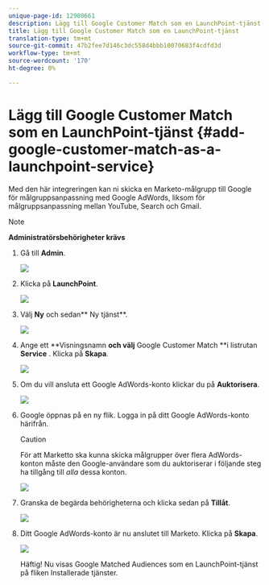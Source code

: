 ```yaml
---
unique-page-id: 12980661
description: Lägg till Google Customer Match som en LaunchPoint-tjänst - Marketo Docs - Produktdokumentation
title: Lägg till Google Customer Match som en LaunchPoint-tjänst
translation-type: tm+mt
source-git-commit: 47b2fee7d146c3dc558d4bbb10070683f4cdfd3d
workflow-type: tm+mt
source-wordcount: '170'
ht-degree: 0%

---
```



# Lägg till Google Customer Match som en LaunchPoint-tjänst {#add-google-customer-match-as-a-launchpoint-service}

Med den här integreringen kan ni skicka en Marketo-målgrupp till Google för målgruppsanpassning med Google AdWords, liksom för målgruppsanpassning mellan YouTube, Search och Gmail.

>[!NOTE]
>
>**Administratörsbehörigheter krävs**

1. Gå till **Admin**.

   ![](assets/admin.png)

1. Klicka på **LaunchPoint**.

   ![](assets/image2014-12-5-14-3a35-3a27.png)

1. Välj **Ny** och sedan** Ny tjänst**.

   ![](assets/image2014-12-5-14-3a37-3a33.png)

1. Ange ett **Visningsnamn **och välj** Google Customer Match **i listrutan **Service** . Klicka på **Skapa**.

   ![](assets/chooseservice.png)

1. Om du vill ansluta ett Google AdWords-konto klickar du på **Auktorisera**.

   ![](assets/authorizeaccount-1.png)

1. Google öppnas på en ny flik. Logga in på ditt Google AdWords-konto härifrån.

   >[!CAUTION]
   >
   >För att Marketto ska kunna skicka målgrupper över flera AdWords-konton måste den Google-användare som du auktoriserar i följande steg ha tillgång till *alla* dessa konton.

   ![](assets/chooseaccount.png)

1. Granska de begärda behörigheterna och klicka sedan på **Tillåt**.

   ![](assets/reviewpermissions.png)

1. Ditt Google AdWords-konto är nu anslutet till Marketo. Klicka på **Skapa**.

   ![](assets/authorizesuccess.png)

   Häftig! Nu visas Google Matched Audiences som en LaunchPoint-tjänst på fliken Installerade tjänster.

